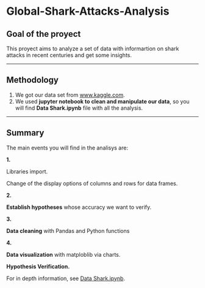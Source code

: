 # Global-Shark-Attacks-Analysis



## Goal of the proyect

This proyect aims to analyze a set of data with informartion on shark attacks in recent centuries and get some insights.

-----------------------------------------

## Methodology 

1. We got our data set from www.kaggle.com.
2. We used **jupyter notebook to clean and manipulate our data**, so you will find **Data Shark.ipynb** file with all the analysis.

-----------------------------------------


## Summary

The main events you will find in the analisys are:


**1.**

Libraries import.

Change of the display options of columns and rows for data frames.

**2.**

**Establish hypotheses** whose accuracy we want to verify.

**3.**

**Data cleaning** with Pandas and Python functions

**4.**

**Data visualization** with matploblib via charts.

**Hypothesis Verification.**


For in depth information, see <a href="https://github.com/guillermomar/Global-Shark-Attacks-Analysis/blob/global-shark-attacks/Data%20Shark.ipynb">Data Shark.ipynb</a>.

